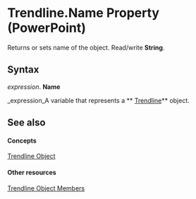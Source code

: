 
# Trendline.Name Property (PowerPoint)

Returns or sets name of the object. Read/write  **String**.


## Syntax

 _expression_. **Name**

 _expression_A variable that represents a  ** [Trendline](74755c19-0a7d-cbbf-857e-78740adf6aa4.md)** object.


## See also


#### Concepts


 [Trendline Object](74755c19-0a7d-cbbf-857e-78740adf6aa4.md)
#### Other resources


 [Trendline Object Members](44b65b82-10a0-ac4b-20f4-890797a20dcf.md)
